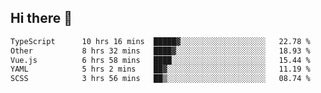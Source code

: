 ## Hi there 👋

<!--START_SECTION:waka-->

```txt
TypeScript      10 hrs 16 mins  █████▓░░░░░░░░░░░░░░░░░░░   22.78 %
Other           8 hrs 32 mins   ████▓░░░░░░░░░░░░░░░░░░░░   18.93 %
Vue.js          6 hrs 58 mins   ████░░░░░░░░░░░░░░░░░░░░░   15.44 %
YAML            5 hrs 2 mins    ██▓░░░░░░░░░░░░░░░░░░░░░░   11.19 %
SCSS            3 hrs 56 mins   ██▒░░░░░░░░░░░░░░░░░░░░░░   08.74 %
```

<!--END_SECTION:waka-->
